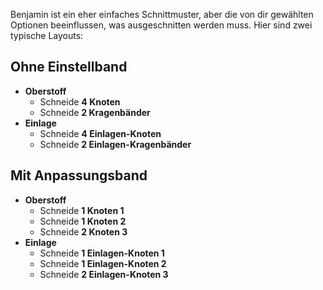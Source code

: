 Benjamin ist ein eher einfaches Schnittmuster, aber die von dir gewählten Optionen beeinflussen, was ausgeschnitten werden muss. Hier sind zwei typische Layouts:

## Ohne Einstellband

- **Oberstoff**
  - Schneide **4 Knoten**
  - Schneide **2 Kragenbänder**
- **Einlage**
  - Schneide **4 Einlagen-Knoten**
  - Schneide **2 Einlagen-Kragenbänder**

## Mit Anpassungsband

- **Oberstoff**
  - Schneide **1 Knoten 1**
  - Schneide **1 Knoten 2**
  - Schneide **2 Knoten 3**
- **Einlage**
  - Schneide **1 Einlagen-Knoten 1**
  - Schneide **1 Einlagen-Knoten 2**
  - Schneide **2 Einlagen-Knoten 3**
